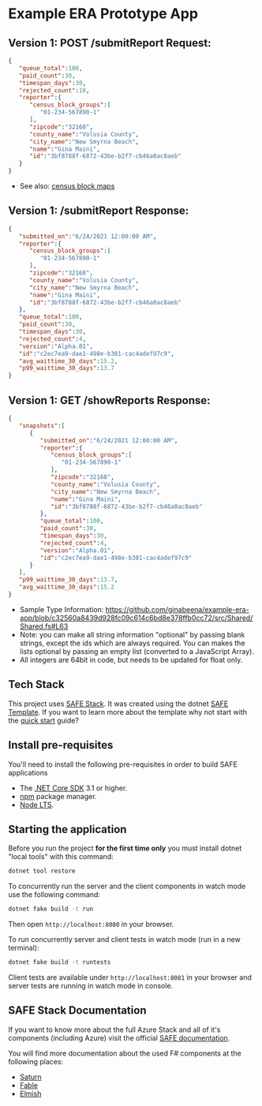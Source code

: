 # Example ERA Prototype App

## Version 1: POST /submitReport Request:

```json
{
   "queue_total":100,
   "paid_count":30,
   "timespan_days":30,
   "rejected_count":10,
   "reporter":{
      "census_block_groups":[
         "01-234-567890-1"
      ],
      "zipcode":"32168",
      "county_name":"Volusia County",
      "city_name":"New Smyrna Beach",
      "name":"Gina Maini",
      "id":"3bf8788f-6872-43be-b2f7-cb46a0ac8aeb"
   }
}  
```

* See also: [census block maps](https://www.census.gov/geographies/reference-maps/2010/geo/2010-census-block-maps.html)

## Version 1: /submitReport Response:

```json
{
   "submitted_on":"6/24/2021 12:00:00 AM",
   "reporter":{
      "census_block_groups":[
         "01-234-567890-1"
      ],
      "zipcode":"32168",
      "county_name":"Volusia County",
      "city_name":"New Smyrna Beach",
      "name":"Gina Maini",
      "id":"3bf8788f-6872-43be-b2f7-cb46a0ac8aeb"
   },
   "queue_total":100,
   "paid_count":30,
   "timespan_days":30,
   "rejected_count":4,
   "version":"Alpha.01",
   "id":"c2ec7ea9-dae1-498e-b301-cac4adef97c9",
   "avg_waittime_30_days":15.2,
   "p99_waittime_30_days":13.7
}
```

## Version 1: GET /showReports Response:

```json
{
   "snapshots":[
      {
         "submitted_on":"6/24/2021 12:00:00 AM",
         "reporter":{
            "census_block_groups":[
               "01-234-567890-1"
            ],
            "zipcode":"32168",
            "county_name":"Volusia County",
            "city_name":"New Smyrna Beach",
            "name":"Gina Maini",
            "id":"3bf8788f-6872-43be-b2f7-cb46a0ac8aeb"
         },
         "queue_total":100,
         "paid_count":30,
         "timespan_days":30,
         "rejected_count":4,
         "version":"Alpha.01",
         "id":"c2ec7ea9-dae1-498e-b301-cac4adef97c9"
      }
   ],
   "p99_waittime_30_days":13.7,
   "avg_waittime_30_days":15.2
}
```

* Sample Type Information: https://github.com/ginabeena/example-era-app/blob/c32560a8439d928fc09c614c6bd8e378ffb0cc72/src/Shared/Shared.fs#L63
* Note: you can make all string information "optional" by passing blank strings, except the ids which are always required. You can makes the lists optional by passing an empty list (converted to a JavaScript Array). 
* All integers are 64bit in code, but needs to be updated for float only. 

## Tech Stack

This project uses [SAFE Stack](https://safe-stack.github.io/). It was created using the dotnet [SAFE Template](https://safe-stack.github.io/docs/template-overview/). If you want to learn more about the template why not start with the [quick start](https://safe-stack.github.io/docs/quickstart/) guide?

## Install pre-requisites
You'll need to install the following pre-requisites in order to build SAFE applications

* The [.NET Core SDK](https://www.microsoft.com/net/download) 3.1 or higher.
* [npm](https://nodejs.org/en/download/) package manager.
* [Node LTS](https://nodejs.org/en/download/).

## Starting the application
Before you run the project **for the first time only** you must install dotnet "local tools" with this command:

```bash
dotnet tool restore
```

To concurrently run the server and the client components in watch mode use the following command:

```bash
dotnet fake build -t run
```

Then open `http://localhost:8080` in your browser.

To run concurrently server and client tests in watch mode (run in a new terminal):

```bash
dotnet fake build -t runtests
```

Client tests are available under `http://localhost:8081` in your browser and server tests are running in watch mode in console.

## SAFE Stack Documentation
If you want to know more about the full Azure Stack and all of it's components (including Azure) visit the official [SAFE documentation](https://safe-stack.github.io/docs/).

You will find more documentation about the used F# components at the following places:

* [Saturn](https://saturnframework.org/docs/)
* [Fable](https://fable.io/docs/)
* [Elmish](https://elmish.github.io/elmish/)
